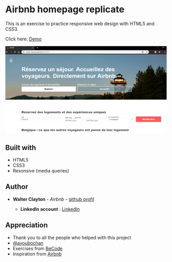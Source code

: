 # Airbnb homepage replicate

This is an exercise to practice responsive web design with HTML5 and CSS3.

Click here: [Demo](https://walter-clayton.github.io/airbnb/)


![capture](./images/demo.png)


## Built with

* HTML5
* CSS3
* Resonsive (media queries)

## Author

* **Walter Clayton** - *Airbnb* - [github profil](https://github.com/votreProfil)

    * **LinkedIn account** : [LinkedIn](https://www.linkedin.com/in/walter-clayton-2b50b4191/)

## Appreciation

* Thank you to all the people who helped with this project
* [@ayoubochan](https://github.com/ayoubochan)
* Exercises from [BeCode](https://www.becode.org)
* Inspiration from [Airbnb](https://www.airbnb.com)


